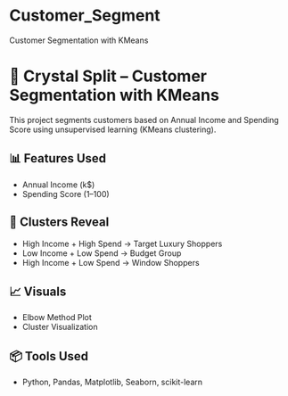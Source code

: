 # Customer_Segment
Customer Segmentation with KMeans
# 💎 Crystal Split – Customer Segmentation with KMeans

This project segments customers based on Annual Income and Spending Score using unsupervised learning (KMeans clustering).

## 📊 Features Used
- Annual Income (k$)
- Spending Score (1–100)

## 🧠 Clusters Reveal
- High Income + High Spend → Target Luxury Shoppers
- Low Income + Low Spend → Budget Group
- High Income + Low Spend → Window Shoppers

## 📈 Visuals
- Elbow Method Plot
- Cluster Visualization

## 📦 Tools Used
- Python, Pandas, Matplotlib, Seaborn, scikit-learn
